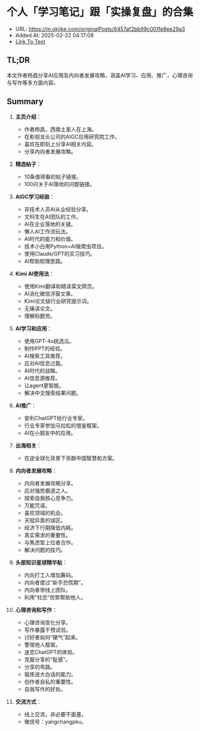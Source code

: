 # 个人「学习笔记」跟「实操复盘」的合集
- URL: https://m.okjike.com/originalPosts/6457af2bb99c001fe8ee29a3
- Added At: 2025-02-22 04:17:08
- [Link To Text](2025-02-22-个人「学习笔记」跟「实操复盘」的合集_raw.md)

## TL;DR
本文作者杨昌分享AI应用及内向者发展攻略，涵盖AI学习、应用、推广，心理咨询与写作等多方面内容。

## Summary
1. **主页介绍**：
   - 作者杨昌，西南土家人在上海。
   - 在影视龙头公司的AIGC应用研究院工作。
   - 喜欢在即刻上分享AI相关内容。
   - 分享内向者发展攻略。

2. **精选帖子**：
   - 10条值得看的帖子链接。
   - 100问关于AI落地的问题链接。

3. **AIGC学习经验**：
   - 非技术人员AI从业经验分享。
   - 文科生在AI团队的工作。
   - AI在企业落地的关键。
   - 懒人AI工作流玩法。
   - AI时代的能力和价值。
   - 技术小白用Python+AI做爬虫项目。
   - 使用Claude/GPT的实习技巧。
   - AI帮助梳理思路。

4. **Kimi AI使用法**：
   - 使用Kimi翻译和精读英文网页。
   - AI消化微信浮窗文章。
   - Kimi论文级行业研究提示词。
   - 无痛读论文。
   - 理解标题党。

5. **AI学习和应用**：
   - 使用GPT-4o挑选瓜。
   - 制作PPT的经验。
   - AI搜索工具推荐。
   - 应对AI信息过载。
   - AI时代的战略。
   - AI信息源推荐。
   - 让agent更智能。
   - 解决中文搜索结果问题。

6. **AI推广**：
   - 安利ChatGPT给行业专家。
   - 行业专家参加马拉松的借鉴框架。
   - AI在小朋友中的应用。

7. **出海相关**：
   - 在逆全球化背景下贡献中国智慧和方案。

8. **内向者发展攻略**：
   - 内向者发展攻略分享。
   - 应对强势霸道之人。
   - 探索自我核心竞争力。
   - 万能咒语。
   - 喜欢领域的机会。
   - 天赋异禀的误区。
   - 经济下行期降低内耗。
   - 真实需求的重要性。
   - 与焦虑型上位者合作。
   - 解决问题的技巧。

9. **头部知识星球精华贴**：
   - 内向打工人增加筹码。
   - 内向者度过“新手恐慌期”。
   - 内向者带线上团队。
   - 利用“社恐”优势帮助他人。

10. **心理咨询和写作**：
    - 心理咨询变化分享。
    - 写作暴露干预试验。
    - 讨好者如何“硬气”起来。
    - 警惕他人框架。
    - 迷恋ChatGPT的体验。
    - 克服分享的“耻感”。
    - 分享的弯路。
    - 锻炼说大白话的能力。
    - 创作者自私的重要性。
    - 自我写作的好处。

11. **交流方式**：
    - 线上交流，非必要不面基。
    - 微信号：yangchangpku。
